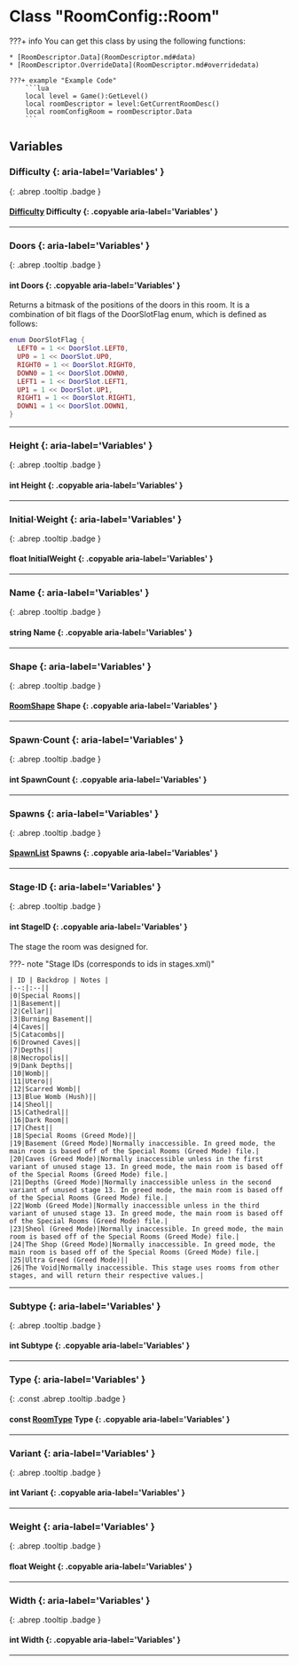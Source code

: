 # Class "RoomConfig::Room"
???+ info
    You can get this class by using the following functions:

    * [RoomDescriptor.Data](RoomDescriptor.md#data)
    * [RoomDescriptor.OverrideData](RoomDescriptor.md#overridedata)

    ???+ example "Example Code"
        ```lua
        local level = Game():GetLevel()
        local roomDescriptor = level:GetCurrentRoomDesc()
        local roomConfigRoom = roomDescriptor.Data
        ```
## Variables
### Difficulty {: aria-label='Variables' }
[ ](#){: .abrep .tooltip .badge }
#### [Difficulty](enums/Difficulty.md) Difficulty {: .copyable aria-label='Variables' }

___ 
### Doors {: aria-label='Variables' }
[ ](#){: .abrep .tooltip .badge }
#### int Doors  {: .copyable aria-label='Variables' }
Returns a bitmask of the positions of the doors in this room. It is  a combination of bit flags of the DoorSlotFlag enum, which is defined as follows:

```lua
enum DoorSlotFlag {
  LEFT0 = 1 << DoorSlot.LEFT0,
  UP0 = 1 << DoorSlot.UP0,
  RIGHT0 = 1 << DoorSlot.RIGHT0,
  DOWN0 = 1 << DoorSlot.DOWN0,
  LEFT1 = 1 << DoorSlot.LEFT1,
  UP1 = 1 << DoorSlot.UP1,
  RIGHT1 = 1 << DoorSlot.RIGHT1,
  DOWN1 = 1 << DoorSlot.DOWN1,
}
```
___ 
### Height {: aria-label='Variables' }
[ ](#){: .abrep .tooltip .badge }
#### int Height  {: .copyable aria-label='Variables' }

___ 
### Initial·Weight {: aria-label='Variables' }
[ ](#){: .abrep .tooltip .badge }
#### float InitialWeight  {: .copyable aria-label='Variables' }

___ 
### Name {: aria-label='Variables' }
[ ](#){: .abrep .tooltip .badge }
#### string Name  {: .copyable aria-label='Variables' }

___ 
### Shape {: aria-label='Variables' }
[ ](#){: .abrep .tooltip .badge }
#### [RoomShape](enums/RoomShape.md) Shape  {: .copyable aria-label='Variables' }

___ 
### Spawn·Count {: aria-label='Variables' }
[ ](#){: .abrep .tooltip .badge }
#### int SpawnCount  {: .copyable aria-label='Variables' }

___ 
### Spawns {: aria-label='Variables' }
[ ](#){: .abrep .tooltip .badge }
#### [SpawnList](CppContainer_ArrayProxy_RoomConfigSpawns.md) Spawns  {: .copyable aria-label='Variables' }

___ 
### Stage·ID {: aria-label='Variables' }
[ ](#){: .abrep .tooltip .badge }
#### int StageID  {: .copyable aria-label='Variables' }
The stage the room was designed for.

???- note "Stage IDs (corresponds to ids in stages.xml)"
    
    | ID | Backdrop | Notes |
    |--:|:--||
    |0|Special Rooms||
    |1|Basement||
    |2|Cellar||
    |3|Burning Basement||
    |4|Caves||
    |5|Catacombs||
    |6|Drowned Caves||
    |7|Depths||
    |8|Necropolis||
    |9|Dank Depths||
    |10|Womb||
    |11|Utero||
    |12|Scarred Womb||
    |13|Blue Womb (Hush)||
    |14|Sheol||
    |15|Cathedral||
    |16|Dark Room||
    |17|Chest||
    |18|Special Rooms (Greed Mode)||
    |19|Basement (Greed Mode)|Normally inaccessible. In greed mode, the main room is based off of the Special Rooms (Greed Mode) file.|
    |20|Caves (Greed Mode)|Normally inaccessible unless in the first variant of unused stage 13. In greed mode, the main room is based off of the Special Rooms (Greed Mode) file.|
    |21|Depths (Greed Mode)|Normally inaccessible unless in the second variant of unused stage 13. In greed mode, the main room is based off of the Special Rooms (Greed Mode) file.|
    |22|Womb (Greed Mode)|Normally inaccessible unless in the third variant of unused stage 13. In greed mode, the main room is based off of the Special Rooms (Greed Mode) file.|
    |23|Sheol (Greed Mode)|Normally inaccessible. In greed mode, the main room is based off of the Special Rooms (Greed Mode) file.|
    |24|The Shop (Greed Mode)|Normally inaccessible. In greed mode, the main room is based off of the Special Rooms (Greed Mode) file.|
    |25|Ultra Greed (Greed Mode)||
    |26|The Void|Normally inaccessible. This stage uses rooms from other stages, and will return their respective values.|

___ 
### Subtype {: aria-label='Variables' }
[ ](#){: .abrep .tooltip .badge }
#### int Subtype  {: .copyable aria-label='Variables' }

___ 
### Type {: aria-label='Variables' }
[ ](#){: .const .abrep .tooltip .badge }
#### const [RoomType](enums/RoomType.md) Type  {: .copyable aria-label='Variables' }

___ 
### Variant {: aria-label='Variables' }
[ ](#){: .abrep .tooltip .badge }
#### int Variant  {: .copyable aria-label='Variables' }

___ 
### Weight {: aria-label='Variables' }
[ ](#){: .abrep .tooltip .badge }
#### float Weight  {: .copyable aria-label='Variables' }

___ 
### Width {: aria-label='Variables' }
[ ](#){: .abrep .tooltip .badge }
#### int Width  {: .copyable aria-label='Variables' }

___ 
